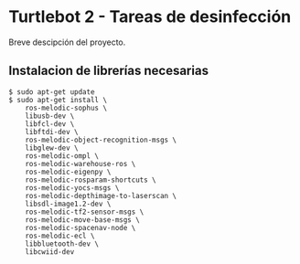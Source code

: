 # Turtlebot 2 - Tareas de desinfección

Breve descipción del proyecto.

## Instalacion de librerías necesarias

```
$ sudo apt-get update
$ sudo apt-get install \
    ros-melodic-sophus \
    libusb-dev \
    libfcl-dev \
    libftdi-dev \
    ros-melodic-object-recognition-msgs \
    libglew-dev \
    ros-melodic-ompl \
    ros-melodic-warehouse-ros \
    ros-melodic-eigenpy \
    ros-melodic-rosparam-shortcuts \
    ros-melodic-yocs-msgs \
    ros-melodic-depthimage-to-laserscan \
    libsdl-image1.2-dev \
    ros-melodic-tf2-sensor-msgs \
    ros-melodic-move-base-msgs \
    ros-melodic-spacenav-node \
    ros-melodic-ecl \
    libbluetooth-dev \
    libcwiid-dev 
```

## 
